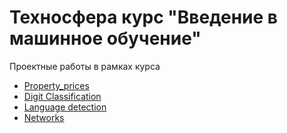 # Техносфера курс "Введение в машинное обучение"
Проектные работы в рамках курса 
* [Property_prices](https://github.com/TanasevichPS/TS_ML_2020/tree/main/Property_prices)
* [Digit Classification](https://github.com/TanasevichPS/TS_ML_2020/tree/main/Digit_Classification)
* [Language detection](https://github.com/TanasevichPS/TS_ML_2020/tree/main/Language_detection)
* [Networks](https://github.com/TanasevichPS/TS_ML_2020/tree/main/Networks)
